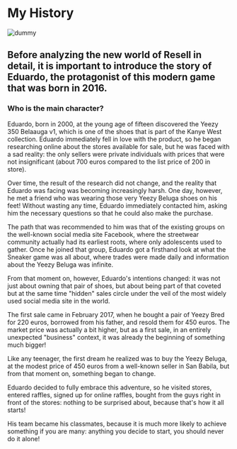 # My History
![dummy](https://cdn.discordapp.com/attachments/633947157673672714/1066727542486208532/yzydummy.png)
## Before analyzing the new world of Resell in detail, it is important to introduce the story of Eduardo, the protagonist of this modern game that was born in 2016.

### Who is the main character?
Eduardo, born in 2000, at the young age of fifteen discovered the Yeezy 350 Belaauga v1, which is one of the shoes that is part of the Kanye West collection. Eduardo immediately fell in love with the product, so he began researching online about the stores available for sale, but he was faced with a sad reality: the only sellers were private individuals with prices that were not insignificant (about 700 euros compared to the list price of 200 in store).

Over time, the result of the research did not change, and the reality that Eduardo was facing was becoming increasingly harsh. One day, however, he met a friend who was wearing those very Yeezy Beluga shoes on his feet! Without wasting any time, Eduardo immediately contacted him, asking him the necessary questions so that he could also make the purchase.

The path that was recommended to him was that of the existing groups on the well-known social media site Facebook, where the streetwear community actually had its earliest roots, where only adolescents used to gather. Once he joined that group, Eduardo got a firsthand look at what the Sneaker game was all about, where trades were made daily and information about the Yeezy Beluga was infinite.

From that moment on, however, Eduardo's intentions changed: it was not just about owning that pair of shoes, but about being part of that coveted but at the same time "hidden" sales circle under the veil of the most widely used social media site in the world.

The first sale came in February 2017, when he bought a pair of Yeezy Bred for 220 euros, borrowed from his father, and resold them for 450 euros. The market price was actually a bit higher, but as a first sale, in an entirely unexpected "business" context, it was already the beginning of something much bigger!

Like any teenager, the first dream he realized was to buy the Yeezy Beluga, at the modest price of 450 euros from a well-known seller in San Babila, but from that moment on, something began to change.

Eduardo decided to fully embrace this adventure, so he visited stores, entered raffles, signed up for online raffles, bought from the guys right in front of the stores: nothing to be surprised about, because that's how it all starts!

His team became his classmates, because it is much more likely to achieve something if you are many: anything you decide to start, you should never do it alone!